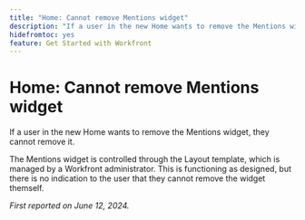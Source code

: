 ```yaml
---
title: "Home: Cannot remove Mentions widget"
description: "If a user in the new Home wants to remove the Mentions widget, they cannot remove it."
hidefromtoc: yes
feature: Get Started with Workfront
---
```


# Home: Cannot remove Mentions widget

If a user in the new Home wants to remove the Mentions widget, they cannot remove it.

The Mentions widget is controlled through the Layout template, which is managed by a Workfront administrator. This is functioning as designed, but there is no indication to the user that they cannot remove the widget themself. 

_First reported on June 12, 2024._
